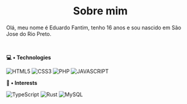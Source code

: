 <h1 align="center">
Sobre mim
</h1>

Olá, meu nome é Eduardo Fantim, tenho 16 anos e sou nascido em São Jose do Rio Preto.

<br>

**💻 • Technologies**

![HTML5](https://img.shields.io/badge/-HTML5-000000?style=for-the-badge&logo=HTML5)
![CSS3](https://img.shields.io/badge/-CSS3-000000?style=for-the-badge&logo=CSS3&logoColor=3799d6)
![PHP](https://img.shields.io/badge/-PHP-000000?style=for-the-badge&logo=php)
![JAVASCRIPT](https://img.shields.io/badge/-javascript-000000?style=for-the-badge&logo=javascript)

**👀 • Interests**

![TypeScript](https://img.shields.io/badge/-TypeScript-000000?style=for-the-badge&logo=typescript)
![Rust](https://img.shields.io/badge/-Rust-000000?style=for-the-badge&logo=rust&logoColor=orange)
![MySQL](https://img.shields.io/badge/-MySQL-000000?style=for-the-badge&logo=mysql)
